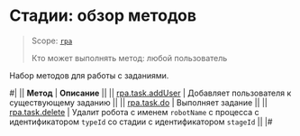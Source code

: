 # Стадии: обзор методов

> Scope: [`rpa`](../../../scopes/permissions.md)
>
> Кто может выполнять метод: любой пользователь

Набор методов для работы с заданиями.

#|
|| **Метод** | **Описание** ||
|| [rpa.task.addUser](./rpa-task-add-user.md) | Добавляет пользователя к существующему заданию ||
|| [rpa.task.do](./rpa-task-do.md) | Выполняет задание ||
|| [rpa.task.delete](./rpa-task-delete.md) | Удалит робота с именем `robotName` с процесса с идентификатором `typeId` со стадии с идентификатором `stageId` ||
|#